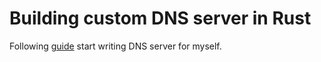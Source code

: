 # Building custom DNS server in Rust

Following [guide](https://github.com/EmilHernvall/dnsguide)
start writing DNS server for myself.

